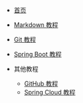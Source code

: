 * [首页](/)

* [Markdown 教程](markdown/markdown.md)

* [Git 教程](git/git-command.md)

* [Spring Boot 教程](springboot/README.md)

* 其他教程

  * [GitHub 教程](github/github-search-advanced.md)
  * [Spring Cloud 教程](springcloud/README.md)

<!-- * 项目地址

  * [示例代码](https://github.com/cxy35/learning)
  * [示例代码（Spring Boot）](https://github.com/cxy35/spring-boot-samples)
  * [示例代码（Spring Cloud）](https://github.com/cxy35/spring-cloud-samples)
  * [人力资源管理系统](https://github.com/cxy35/hr)

* 个人站点

  * [独立站点](https://www.cxy35.top)
  * [CSDN](https://blog.csdn.net/cxy35)
  * [OSCHINA](https://my.oschina.net/cxy35)
  * [GitHub](https://github.com/cxy35)
  * [Gitee](https://gitee.com/cxy35) -->